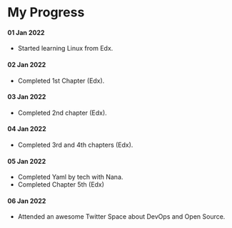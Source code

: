 # My Progress

#### 01 Jan 2022
- Started learning Linux from Edx.

#### 02 Jan 2022
- Completed 1st Chapter (Edx).

#### 03 Jan 2022 
- Completed 2nd chapter (Edx).

#### 04 Jan 2022
- Completed 3rd and 4th chapters (Edx).

#### 05 Jan 2022
- Completed Yaml by tech with Nana.
- Completed Chapter 5th (Edx)

#### 06 Jan 2022
- Attended an awesome Twitter Space about DevOps and Open Source.
